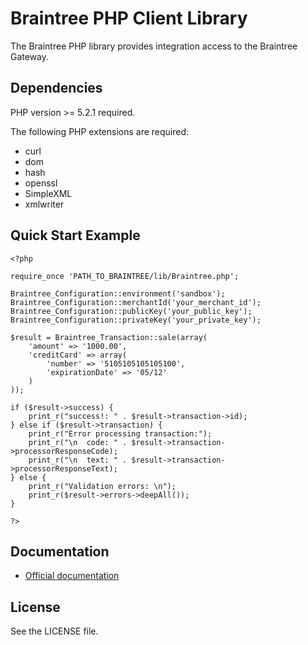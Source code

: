# Braintree PHP Client Library

The Braintree PHP library provides integration access to the Braintree Gateway.

## Dependencies

PHP version >= 5.2.1 required.

The following PHP extensions are required:

* curl
* dom
* hash
* openssl
* SimpleXML
* xmlwriter

## Quick Start Example

    <?php

    require_once 'PATH_TO_BRAINTREE/lib/Braintree.php';

    Braintree_Configuration::environment('sandbox');
    Braintree_Configuration::merchantId('your_merchant_id');
    Braintree_Configuration::publicKey('your_public_key');
    Braintree_Configuration::privateKey('your_private_key');

    $result = Braintree_Transaction::sale(array(
        'amount' => '1000.00',
        'creditCard' => array(
            'number' => '5105105105105100',
            'expirationDate' => '05/12'
        )
    ));

    if ($result->success) {
        print_r("success!: " . $result->transaction->id);
    } else if ($result->transaction) {
        print_r("Error processing transaction:");
        print_r("\n  code: " . $result->transaction->processorResponseCode);
        print_r("\n  text: " . $result->transaction->processorResponseText);
    } else {
        print_r("Validation errors: \n");
        print_r($result->errors->deepAll());
    }

    ?>

## Documentation

 * [Official documentation](http://www.braintreepayments.com/docs/php)

## License

See the LICENSE file.

